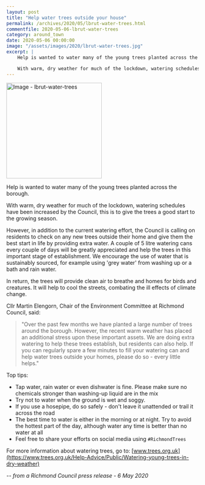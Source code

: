 ```yaml
---
layout: post
title: "Help water trees outside your house"
permalink: /archives/2020/05/lbrut-water-trees.html
commentfile: 2020-05-06-lbrut-water-trees
category: around_town
date: 2020-05-06 00:00:00
image: "/assets/images/2020/lbrut-water-trees.jpg"
excerpt: |
    Help is wanted to water many of the young trees planted across the borough.

    With warm, dry weather for much of the lockdown, watering schedules have been increased by the Council, this is to give the trees a good start to the growing season.
---
```

<a href="/assets/images/2020/lbrut-water-trees.jpg" title="Click for a larger image"><img src="/assets/images/2020/lbrut-water-trees-thumb.jpg" width="250" alt="Image - lbrut-water-trees"  class="photo right"/></a>

Help is wanted to water many of the young trees planted across the borough.

With warm, dry weather for much of the lockdown, watering schedules have been increased by the Council, this is to give the trees a good start to the growing season.

However, in addition to the current watering effort, the Council is calling on residents to check on any new trees outside their home and give them the best start in life by providing extra water. A couple of 5 litre watering cans every couple of days will be greatly appreciated and help the trees in this important stage of establishment. We encourage the use of water that is sustainably sourced, for example using 'grey water' from washing up or a bath and rain water.

In return, the trees will provide clean air to breathe and homes for birds and creatures. It will help to cool the streets, combating the ill effects of climate change.

Cllr Martin Elengorn, Chair of the Environment Committee at Richmond Council, said:

> "Over the past few months we have planted a large number of trees around the borough. However, the recent warm weather has placed an additional stress upon these important assets. We are doing extra watering to help these trees establish, but residents can also help. If you can regularly spare a few minutes to fill your watering can and help water trees outside your homes, please do so - every little helps."

Top tips:

- Tap water, rain water or even dishwater is fine. Please make sure no chemicals stronger than washing-up liquid are in the mix
- Try not to water when the ground is wet and soggy.
- If you use a hosepipe, do so safely - don't leave it unattended or trail it across the road
- The best time to water is either in the morning or at night. Try to avoid the hottest part of the day, although water any time is better than no water at all
- Feel free to share your efforts on social media using `#RichmondTrees`

For more information about watering trees, go to: [www.trees.org.uk](https://www.trees.org.uk/Help-Advice/Public/Watering-young-trees-in-dry-weather)

<cite>-- from a Richmond Council press release - 6 May 2020</cite>
